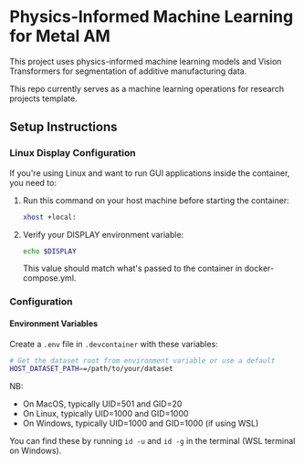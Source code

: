# Physics-Informed Machine Learning for Metal AM

This project uses physics-informed machine learning models and Vision Transformers for segmentation of additive manufacturing data. 

This repo currently serves as a machine learning operations for research projects template. 

## Setup Instructions

### Linux Display Configuration

If you're using Linux and want to run GUI applications inside the container, you need to:

1. Run this command on your host machine before starting the container:
   ```bash
   xhost +local:
	```

2. Verify your DISPLAY environment variable:
   ```bash
   echo $DISPLAY
   ```
   This value should match what's passed to the container in docker-compose.yml.

### Configuration

#### Environment Variables

Create a `.env` file in `.devcontainer` with these variables:

```bash
# Get the dataset root from environment variable or use a default
HOST_DATASET_PATH==/path/to/your/dataset
```
NB:
- On MacOS, typically UID=501 and GID=20
- On Linux, typically UID=1000 and GID=1000
- On Windows, typically UID=1000 and GID=1000 (if using WSL)

You can find these by running `id -u` and `id -g` in the terminal (WSL terminal on Windows). 
